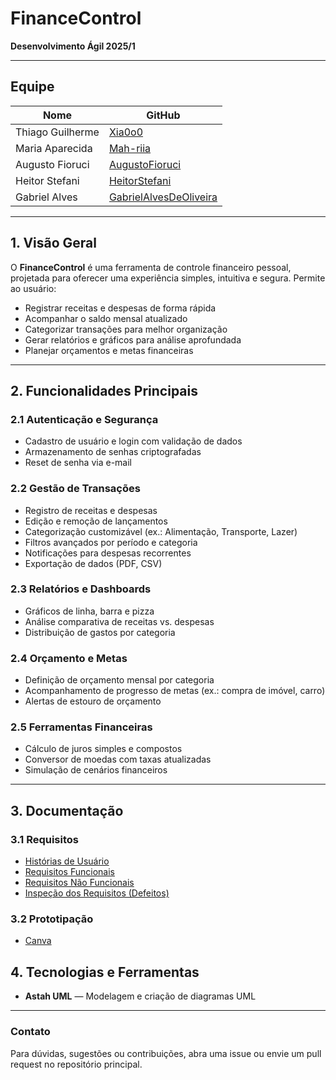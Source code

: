 # FinanceControl  
**Desenvolvimento Ágil 2025/1**

---

## Equipe

| Nome                  | GitHub                                                                                         |
|-----------------------|------------------------------------------------------------------------------------------------|
| Thiago Guilherme      | [Xia0o0](https://github.com/Xia0o0)                                                            |
| Maria Aparecida       | [Mah-riia](https://github.com/Mah-riia)                                                        |
| Augusto Fioruci       | [AugustoFioruci](https://github.com/AugustoFioruci)                                            |
| Heitor Stefani        | [HeitorStefani](https://github.com/HeitorStefani)                                              |
| Gabriel Alves         | [GabrielAlvesDeOliveira](https://github.com/GabrielAlvesDeOliveira)                            |

---

## 1. Visão Geral

O **FinanceControl** é uma ferramenta de controle financeiro pessoal, projetada para oferecer uma experiência simples, intuitiva e segura. Permite ao usuário:

- Registrar receitas e despesas de forma rápida
- Acompanhar o saldo mensal atualizado
- Categorizar transações para melhor organização
- Gerar relatórios e gráficos para análise aprofundada
- Planejar orçamentos e metas financeiras

---

## 2. Funcionalidades Principais

### 2.1 Autenticação e Segurança
- Cadastro de usuário e login com validação de dados  
- Armazenamento de senhas criptografadas  
- Reset de senha via e-mail  

### 2.2 Gestão de Transações
- Registro de receitas e despesas  
- Edição e remoção de lançamentos  
- Categorização customizável (ex.: Alimentação, Transporte, Lazer)  
- Filtros avançados por período e categoria  
- Notificações para despesas recorrentes  
- Exportação de dados (PDF, CSV)  

### 2.3 Relatórios e Dashboards
- Gráficos de linha, barra e pizza  
- Análise comparativa de receitas vs. despesas  
- Distribuição de gastos por categoria  

### 2.4 Orçamento e Metas
- Definição de orçamento mensal por categoria  
- Acompanhamento de progresso de metas (ex.: compra de imóvel, carro)  
- Alertas de estouro de orçamento  

### 2.5 Ferramentas Financeiras
- Cálculo de juros simples e compostos  
- Conversor de moedas com taxas atualizadas  
- Simulação de cenários financeiros  

---

## 3. Documentação

### 3.1 Requisitos
- [Histórias de Usuário](https://github.com/HeitorStefani/MoneyMaker-AS63C-2025.1/blob/main/Requisitos%20de%20Usu%C3%A1rio/HistoriasUsuario.md)  
- [Requisitos Funcionais](https://github.com/HeitorStefani/MoneyMaker-AS63C-2025.1/blob/main/Requisitos%20de%20Usu%C3%A1rio/RF.md)  
- [Requisitos Não Funcionais](https://github.com/HeitorStefani/MoneyMaker-AS63C-2025.1/blob/main/Requisitos%20de%20Usu%C3%A1rio/RNF.md)  
- [Inspeção dos Requisitos (Defeitos)](https://github.com/HeitorStefani/MoneyMaker-AS63C-2025.1/blob/main/Requisitos%20de%20Usu%C3%A1rio/Inspe%C3%A7%C3%A3o%20dos%20Requisitos_Defeitos%20Encontrados.pdf)  

### 3.2 Prototipação
- [Canva](#)    

## 4. Tecnologias e Ferramentas

- **Astah UML** — Modelagem e criação de diagramas UML

---

### Contato

Para dúvidas, sugestões ou contribuições, abra uma issue ou envie um pull request no repositório principal.  
